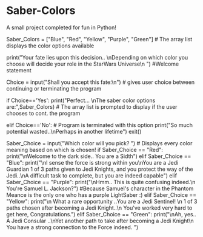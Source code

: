 # Saber-Colors
A small project completed for fun in Python!

Saber_Colors = ["Blue", "Red", "Yellow", "Purple", "Green"] # The array list displays the color options available

print("Your fate lies upon this decision.. \nDepending on which color you choose will decide your role in the StarWars Universe\n ") #Welcome statement

Choice = input("Shall you accept this fate:\n") # gives user choice between continuing or terminating the program

if Choice=='Yes':
    print("Perfect... \nThe saber color options are:",Saber_Colors) # The array list is prompted to display if the user chooses to cont. the program

elif Choice=='No': # Program is terminated with this option
    print("So much potential wasted..\nPerhaps in another lifetime")
    exit()

Saber_Choice = input("Which color will you pick? ") # Displays every color meaning based on which is chosen!
if Saber_Choice == "Red":
    print("\nWelcome to the dark side.. You are a Sidth")
elif Saber_Choice == "Blue":
    print("\nI sense the force is strong within you\nYou are a Jedi Guardian 1 of 3 paths given to Jedi Knights, and you protect the way of the Jedi..\nA difficult task to complete, but you are indeed capable")
elif Saber_Choice == "Purple":
    print("\nHmm.. This is quite confusing indeed.\n You're Samuel L. Jackson?") #Because Samuel's character in the Phantom Meance is the only one who has a purple LightSaber :)
elif Saber_Choice == "Yellow":
    print("\n What a rare opportunity ..You are a Jedi Sentinel! \n 1 of 3 paths chosen after becoming a Jedi Knight..\n You've worked very hard to get here, Congratulations.")
elif Saber_Choice == "Green":
    print("\nAh, yes.. A Jedi Consular ..\nYet another path to take after becoming a Jedi Knight\n You have a strong connection to the Force indeed. ")
